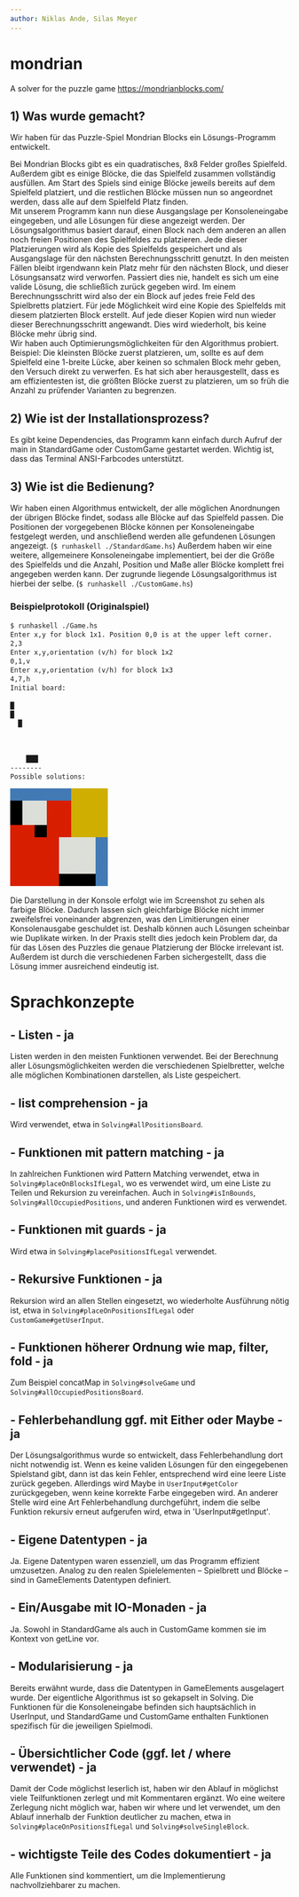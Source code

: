 ```yaml
---
author: Niklas Ande, Silas Meyer
---
```


# mondrian

A solver for the puzzle game <https://mondrianblocks.com/>

## 1) Was wurde gemacht?

Wir haben für das Puzzle-Spiel Mondrian Blocks ein Lösungs-Programm entwickelt.

Bei Mondrian Blocks gibt es ein quadratisches, 8x8 Felder großes Spielfeld. Außerdem gibt es einige Blöcke, die das Spielfeld zusammen vollständig ausfüllen. Am Start des Spiels sind einige Blöcke jeweils bereits auf dem Spielfeld platziert, und die restlichen Blöcke müssen nun so angeordnet werden, dass alle auf dem Spielfeld Platz finden.  
Mit unserem Programm kann nun diese Ausgangslage per Konsoleneingabe eingegeben, und alle Lösungen für diese angezeigt werden.
Der Lösungsalgorithmus basiert darauf, einen Block nach dem anderen an allen noch freien Positionen des Spielfeldes zu platzieren. Jede dieser Platzierungen wird als Kopie des Spielfelds gespeichert und als Ausgangslage für den nächsten Berechnungsschritt genutzt. In den meisten Fällen bleibt irgendwann kein Platz mehr für den nächsten Block, und dieser Lösungsansatz wird verworfen. Passiert dies nie, handelt es sich um eine valide Lösung, die schließlich zurück gegeben wird.
Im einem Berechnungsschritt wird also der ein Block auf jedes freie Feld des Spielbretts platziert. Für jede Möglichkeit wird  eine Kopie des Spielfelds mit diesem platzierten Block erstellt. Auf jede dieser Kopien wird nun wieder dieser Berechnungsschritt angewandt. Dies wird wiederholt, bis keine Blöcke mehr übrig sind.  
Wir haben auch Optimierungsmöglichkeiten für den Algorithmus probiert. Beispiel: Die kleinsten Blöcke zuerst platzieren, um, sollte es auf dem Spielfeld eine 1-breite Lücke, aber keinen so schmalen Block mehr geben, den Versuch direkt zu verwerfen. Es hat sich aber herausgestellt, dass es am effizientesten ist, die größten Blöcke zuerst zu platzieren, um so früh die Anzahl zu prüfender Varianten zu begrenzen.

## 2) Wie ist der Installationsprozess?

Es gibt keine Dependencies, das Programm kann einfach durch Aufruf der main in StandardGame oder CustomGame gestartet werden. Wichtig ist, dass das Terminal ANSI-Farbcodes unterstützt.

## 3) Wie ist die Bedienung?

Wir haben einen Algorithmus entwickelt, der alle möglichen Anordnungen der übrigen Blöcke findet, sodass alle Blöcke auf das Spielfeld passen. Die Positionen der vorgegebenen Blöcke können per Konsoleneingabe festgelegt werden, und anschließend werden alle gefundenen Lösungen angezeigt. (`$ runhaskell ./StandardGame.hs`)
Außerdem haben wir eine weitere, allgemeinere Konsoleneingabe implementiert, bei der die Größe des Spielfelds und die Anzahl, Position und Maße aller Blöcke komplett frei angegeben werden kann. Der zugrunde liegende Lösungsalgorithmus ist hierbei der selbe. (`$ runhaskell ./CustomGame.hs`)

### Beispielprotokoll (Originalspiel)

```
$ runhaskell ./Game.hs
Enter x,y for block 1x1. Position 0,0 is at the upper left corner.
2,3
Enter x,y,orientation (v/h) for block 1x2
0,1,v
Enter x,y,orientation (v/h) for block 1x3
4,7,h
Initial board:

█
█
  █



    ███
--------
Possible solutions:
```

![Example Solution](example-solution.png)

Die Darstellung in der Konsole erfolgt wie im Screenshot zu sehen als farbige Blöcke. Dadurch lassen sich gleichfarbige Blöcke nicht immer zweifelsfrei voneinander abgrenzen, was den Limitierungen einer Konsolenausgabe geschuldet ist. Deshalb können auch Lösungen scheinbar wie Duplikate wirken. In der Praxis stellt dies jedoch kein Problem dar, da für das Lösen des Puzzles die genaue Platzierung der Blöcke irrelevant ist. Außerdem ist durch die verschiedenen Farben sichergestellt, dass die Lösung immer ausreichend eindeutig ist.

# Sprachkonzepte

## - Listen - ja

Listen werden in den meisten Funktionen verwendet. Bei der Berechnung aller Lösungsmöglichkeiten werden die verschiedenen Spielbretter, welche alle möglichen Kombinationen darstellen, als Liste gespeichert.

## - list comprehension - ja

Wird verwendet, etwa in `Solving#allPositionsBoard`.

## - Funktionen mit pattern matching - ja

In zahlreichen Funktionen wird Pattern Matching verwendet, etwa in `Solving#placeOnBlocksIfLegal`, wo es verwendet wird, um eine Liste zu Teilen und Rekursion zu vereinfachen. Auch in `Solving#isInBounds`, `Solving#allOccupiedPositions`, und anderen Funktionen wird es verwendet.

## - Funktionen mit guards - ja

Wird etwa in `Solving#placePositionsIfLegal`  verwendet.

## - Rekursive Funktionen - ja

Rekursion wird an allen Stellen eingesetzt, wo wiederholte Ausführung nötig ist, etwa in `Solving#placeOnPositionsIfLegal` oder `CustomGame#getUserInput`.

## - Funktionen höherer Ordnung wie map, filter, fold - ja

Zum Beispiel concatMap in `Solving#solveGame` und `Solving#allOccupiedPositionsBoard`.

## - Fehlerbehandlung ggf. mit Either oder Maybe - ja

Der Lösungsalgorithmus wurde so entwickelt, dass Fehlerbehandlung dort nicht notwendig ist. Wenn es keine validen Lösungen für den eingegebenen Spielstand gibt, dann ist das kein Fehler, entsprechend wird eine leere Liste zurück gegeben.
Allerdings wird Maybe in `UserInput#getColor` zurückgegeben, wenn keine korrekte Farbe eingegeben wird. An anderer Stelle wird eine Art Fehlerbehandlung durchgeführt, indem die selbe Funktion rekursiv erneut aufgerufen wird, etwa in 'UserInput#getInput'.

## - Eigene Datentypen - ja

Ja. Eigene Datentypen waren essenziell, um das Programm effizient umzusetzen. Analog zu den realen Spielelementen – Spielbrett und Blöcke – sind in GameElements Datentypen definiert.

## - Ein/Ausgabe mit IO-Monaden - ja

Ja. Sowohl in StandardGame als auch in CustomGame kommen sie im Kontext von getLine vor.

## - Modularisierung - ja

Bereits erwähnt wurde, dass die Datentypen in GameElements ausgelagert wurde. Der eigentliche Algorithmus ist so gekapselt in Solving.
Die Funktionen für die Konsoleneingabe befinden sich hauptsächlich in UserInput, und StandardGame und CustomGame enthalten Funktionen spezifisch für die jeweiligen Spielmodi. 

## - Übersichtlicher Code (ggf. let / where verwendet) - ja

Damit der Code möglichst leserlich ist, haben wir den Ablauf in möglichst viele Teilfunktionen zerlegt und mit Kommentaren ergänzt. Wo eine weitere Zerlegung nicht möglich war, haben wir where und let verwendet, um den Ablauf innerhalb der Funktion deutlicher zu machen, etwa in `Solving#placeOnPositionsIfLegal` und `Solving#solveSingleBlock`.

## - wichtigste Teile des Codes dokumentiert - ja

Alle Funktionen sind kommentiert, um die Implementierung nachvollziehbarer zu machen.